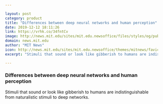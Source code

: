 ```yaml
---

layout: post
category: product
title: "Differences between deep neural networks and human perception"
date: 2019-12-12 18:11:26
link: https://vrhk.co/34fntCv
image: http://news.mit.edu/sites/mit.edu.newsoffice/files/styles/og/public/images/2019/Josh-McDermott-Jenelle-Feather.png
domain: news.mit.edu
author: "MIT News"
icon: http://news.mit.edu/sites/mit.edu.newsoffice/themes/mitnews/favicon.ico
excerpt: "Stimuli that sound or look like gibberish to humans are indistinguishable from naturalistic stimuli to deep networks."

---
```


### Differences between deep neural networks and human perception

Stimuli that sound or look like gibberish to humans are indistinguishable from naturalistic stimuli to deep networks.